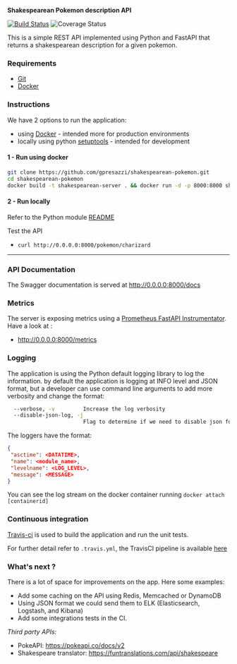 **Shakespearean Pokemon description API**

[![Build Status](https://travis-ci.com/gpresazzi/shakespearean-pokemon.svg?branch=main)](https://travis-ci.com/gpresazzi/shakespearean-pokemon)
![Coverage Status](https://coveralls.io/repos/github/gpresazzi/shakespearean-pokemon/badge.svg?branch=main)

This is a simple REST API implemented using Python and FastAPI that returns a shakespearean description for a given pokemon.

### Requirements
* [Git](https://git-scm.com/)
* [Docker](https://www.docker.com/)

### Instructions
We have 2 options to run the application:
 * using [Docker](https://www.docker.com/) - intended more for production environments
 * locally using python [setuptools](https://pypi.org/project/setuptools/) - intended for development

#### 1 - Run using docker

```bash
git clone https://github.com/gpresazzi/shakespearean-pokemon.git
cd shakespearean-pokemon
docker build -t shakespearean-server . && docker run -d -p 8000:8000 shakespearean-server
```

#### 2 - Run locally
Refer to the Python module [README](poke_restapi/README.md)

Test the API
 * `curl http://0.0.0.0:8000/pokemon/charizard`

---

### API Documentation

The Swagger documentation is served at http://0.0.0.0:8000/docs

### Metrics

The server is exposing metrics using a [Prometheus FastAPI Instrumentator](prometheus-fastapi-instrumentator). 
Have a look at :

* http://0.0.0.0:8000/metrics


### Logging 

The application is using the Python default logging library to log the information. 
by default the application is logging at INFO level and JSON format, but a developer can use command line arguments to add more verbosity and change the format:
```bash
  --verbose, -v         Increase the log verbosity
  --disable-json-log, -j
                        Flag to determine if we need to disable json format for the logs.
```

The loggers have the format:
```json
{
 "asctime": <DATATIME>, 
 "name": <module_name>, 
 "levelname": <LOG_LEVEL>, 
 "message": <MESSAGE>
}
```

You can see the log stream on the docker container running `docker attach [containerid]`

### Continuous integration
[Travis-ci](https://travis-ci.org/) is used to build the application and run the unit tests.

For further detail refer to `.travis.yml`, the TravisCI pipeline is available [here](https://travis-ci.com/github/gpresazzi/shakespearean-pokemon)

### What's next ?
There is a lot of space for improvements on the app. Here some examples:
 - Add some caching on the API using Redis, Memcached or DynamoDB
 - Using JSON format we could send them to ELK (Elasticsearch, Logstash, and Kibana)  
 - Add some integrations tests in the CI.
 

*Third party APIs:*
- PokeAPI: https://pokeapi.co/docs/v2
- Shakespeare translator: https://funtranslations.com/api/shakespeare